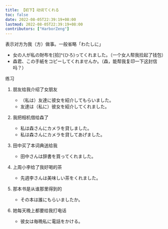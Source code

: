 ```yaml
---
title: 【初下】动词てくれる
toc: false
date: 2022-08-05T22:39:19+08:00
lastmod: 2022-08-05T22:39:19+08:00
contributors: ["HarborZeng"]
---
```


表示对方为我（方）做事。一般省略「わたしに」

- 女の人が私の財布を[拾]^(ひろ)ってくれました。（一个女人帮我捡起了钱包）
- 森君、この手紙をコピーしてくれませんか。（森，能帮我复印一下这封信吗？）

 练习

 1. 朋友给我介绍了女朋友

    - （私は）友達に彼女を紹介してもらいました。
    - 友達は（私に）彼女を紹介してくれました。

 2. 我把相机借给森了

    - 私は森さんにカメラを貸しました。
    - 私は森さんにカメラを貸してあげました。

 3. 田中买了本词典送给我

    - 田中さんは辞書を買ってくれました。

 4. 上周小李给了我好喝的茶

    - 先週李さんは美味しい茶をくれました。

 5. 那本书是从谁那里得到的

    - その本は誰にもらいましたか。

 6. 她每天晚上都要给我打电话

    - 彼女は毎晩私に電話をかける。

